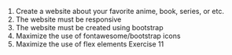 1. Create a website about your favorite anime, book, series, or etc.
2. The website must be responsive
3. The website must be created using bootstrap
4. Maximize the use of fontawesome/bootstrap icons
5. Maximize the use of flex elements
 Exercise 11